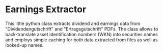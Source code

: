 # Earnings Extractor
This little python class extracts dividend and earnings data from "Dividendengutschrift" and "Ertragsgutschrift" PDFs. The class allows to back-translate asset identification numbers (WKN) into securities names and employs simple caching for both data extracted from files as well as looked-up names.